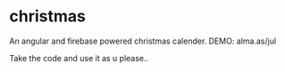 christmas
=========

An angular and firebase powered christmas calender. DEMO: alma.as/jul

Take the code and use it as u please..
